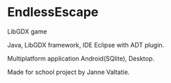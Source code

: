 # EndlessEscape
LibGDX game

Java, LibGDX framework, IDE Eclipse with ADT plugin.

Multiplatform application Android(SQlite), Desktop.

Made for school project by Janne Valtatie.
